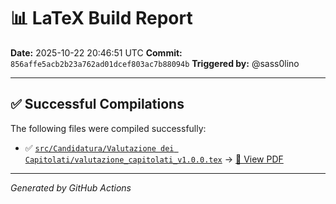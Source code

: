 # 📊 LaTeX Build Report

**Date:** 2025-10-22 20:46:51 UTC
**Commit:** `856affe5acb2b23a762ad01dcef803ac7b88094b`
**Triggered by:** @sass0lino

---

## ✅ Successful Compilations

The following files were compiled successfully:

- ✅ [`src/Candidatura/Valutazione dei Capitolati/valutazione_capitolati_v1.0.0.tex`](https://github.com/sass0lino/DocuTex/blob/856affe5acb2b23a762ad01dcef803ac7b88094b/src/Candidatura/Valutazione%20dei%20Capitolati/valutazione_capitolati_v1.0.0.tex) → [📄 View PDF](https://github.com/sass0lino/DocuTex/blob/856affe5acb2b23a762ad01dcef803ac7b88094b//home/runner/work/DocuTex/DocuTex/docs/Candidatura/Valutazione%20dei%20Capitolati/valutazione_capitolati_v1.0.0.pdf)

---
*Generated by GitHub Actions*
